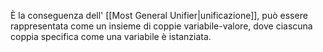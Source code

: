 È la conseguenza dell' [[Most General Unifier|unificazione]], può essere rappresentata come un insieme di coppie variabile-valore, dove ciascuna coppia specifica come una variabile è istanziata.